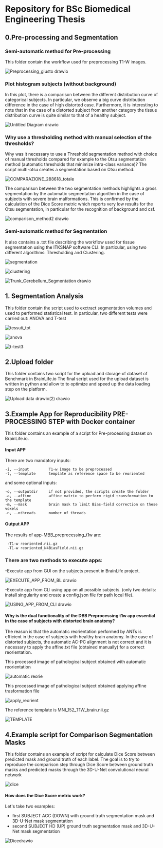 # Repository for BSc Biomedical Engineering Thesis

## 0.Pre-processing and Segmentation

### Semi-automatic method for Pre-processing 

This folder contain the workflow used for preprocessing T1-W images. 

![Preprocessing_giusto drawio](https://user-images.githubusercontent.com/78934727/142078775-1a50e3ad-7be1-4b12-bf15-ff93dcb0eb70.png)

### Plot histogram subjects (without background)

In this plot, there is a comparison between the different distribution curve of categorical subjects.
In particular, we observe a big curve distribution difference in the case of high distorted case.
Furthermore, it is interesting to note that in the case of a distorted subject from another 
category the tissue distribution curve is quite similar to that of a healthy subject.

![Untitled Diagram drawio](https://user-images.githubusercontent.com/78934727/143457592-504aa93f-05f3-4dc1-af7f-a5ff125a93f3.png)

### Why use a thresholding method with manual selection of the thresholds?

Why was it necessary to use a Threshold segmentation method with choice of manual thresholds compared for example to the Otsu segmentation method (automatic thresholds that minimize intra-class variance)?
The script multi-otsu creates a segmentation based on Otsu method.

![COMPARAZIONE_288618_totale](https://user-images.githubusercontent.com/78934727/144195381-34d38aae-2ca7-4fa9-9a72-a874568b148a.png)

The comparison between the two segmentation methods highlights a gross segmentation by the automatic segmentation algorithm in the case of subjects with severe brain malformations. This is confirmed by the calculation of the Dice Score metric which reports very low results for the Otsu segmentation, in particular for the recognition of background and csf.

![comparison_method2 drawio](https://user-images.githubusercontent.com/78934727/144581503-b270da5f-ed2b-4652-934f-ea7ab42e9273.png)

### Semi-automatic method for Segmentation 

It also contains a .txt file describing the workflow used for tissue segmentation using 
the ITKSNAP software CLI. In particular, using two different algorithms: Thresholding and Clustering.

![segmentation](https://user-images.githubusercontent.com/78934727/142191006-f16cdb4e-0eef-48f1-bf62-bd1b57f991d8.png)

![clustering](https://user-images.githubusercontent.com/78934727/142191087-ec51bbe9-c201-4bfa-8368-c3516a9d5caf.png)

![Trunk_Cerebellum_Segmentation drawio](https://user-images.githubusercontent.com/78934727/143455141-9688d757-23a8-4869-8b80-dd9e8859d3d7.png)



## 1. Segmentation Analysis

This folder contain the script used to exctract segmentation volumes and used to performed
statistical test. In particular, two different tests were carried out: ANOVA and T-test

![tessuti_tot](https://user-images.githubusercontent.com/78934727/142190412-eb69ded9-c777-4706-bef1-8641929ab1ad.png)

![anova](https://user-images.githubusercontent.com/78934727/142190454-bb1e51af-122e-4f52-becd-5bf3ecc33be4.png)

![t-test3](https://user-images.githubusercontent.com/78934727/142190837-4ced7b17-e33d-4809-afe5-000659137fd3.png)


## 2.Upload folder

This folder contains two script for the upload and storage of dataset of Benchmark in BrainLife.io
The final script used for the upload dataset is written in python and allow to to optimize and 
speed up the data loading step on the platform.

![Upload data drawio(2) drawio](https://user-images.githubusercontent.com/78934727/143455235-5185e523-b6cb-477b-bfeb-1cbd8d8b771a.png)


## 3.Example App for Reproducibility PRE-PROCESSING STEP with Docker container

This folder contains an example of a script for Pre-processing dataset on BrainLife.io.

#### Input APP

There are two mandatory inputs:
    
	-i, --input         T1-w image to be preprocessed    
	-t, --template      template as reference space to be reoriented
   
and some optional inputs:

	-o, --outputdir     if not provided, the scripts create the folder 
	-a, --affine        affine matrix to perform rigid transformation to the template
	-m, --mask          brain mask to limit Bias-field correction on these voxels     
	-n, --nthreads      number of threads

#### Output APP

The results of app-MBB_preprocessing_t1w are:
     
     -T1-w reoriented.nii.gz
     -T1-w reoriented_N4BiasField.nii.gz

### There are two methods to execute apps:

-Execute app from GUI on the subjects present in BrainLife project.

![EXECUTE_APP_FROM_BL drawio](https://user-images.githubusercontent.com/78934727/143466171-5d521a14-38ac-436b-9bb8-caffe7fbd667.png)

-Execute app from CLI using app on all possible subjects.
 (only two details: install singularity and create a config.json file for path local file).
 
 ![USING_APP_FROM_CLI drawio](https://user-images.githubusercontent.com/78934727/143466188-8366266b-8ba6-4c31-85e0-ff6b0940689c.png)
 
 #### Why is the dual functionality of the DBB Preprocessing t1w app essential in the case of subjects with distorted brain anatomy?
 
 The reason is that the automatic reorientation performed by ANTs is efficient in the 
 case of subjects with healthy brain anatomy. In the case of distorted subjects, 
 the automatic AC-PC alignment is not correct and it is necessary to apply the 
 affine.txt file (obtained manually) for a correct reorientation.
 
 This processed image of pathological subject obtained with automatic reorientation
 
![automatic reorie](https://user-images.githubusercontent.com/78934727/143769496-3ac8c650-001e-41a3-894b-de54803a799d.png)

This processed image of pathological subject obtained applying affine trasformation file

![apply_reorient](https://user-images.githubusercontent.com/78934727/143769381-a54af32d-4826-4096-a4ad-ef1b69365a8c.png)

The reference template is MNI_152_T1W_brain.nii.gz

![TEMPLATE](https://user-images.githubusercontent.com/78934727/143769760-eacbd0c4-9856-49a3-8d00-74fc105b1f4f.png)


## 4.Example script for Comparison Segmentation Masks

This folder contains an example of script for calculate Dice Score between predicted mask and ground truth of each label.
The goal is to try to reproduce the comparison step through Dice Score between ground truth masks and predicted masks 
through the 3D-U-Net convolutional neural network

![dice](https://user-images.githubusercontent.com/78934727/142238239-fa45584b-ced7-491a-a67b-46532628066b.png)


#### How does the Dice Score metric work?

Let's take two examples:

- first SUBJECT ACC (DOWN) with ground truth segmentation mask and 3D-U-Net mask segmentation
- second SUBJECT HD (UP) ground truth segmentation mask and 3D-U-Net mask segmentation

![Dicedrawio](https://user-images.githubusercontent.com/78934727/142252594-4a9b2c6f-acd2-4363-a799-03c51f6b47bf.png)





